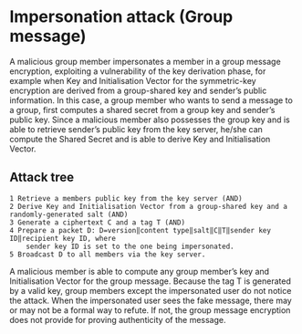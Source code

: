 # Impersonation attack (Group message)

A malicious group member impersonates a member in a group message encryption, exploiting a vulnerability of the key derivation phase, for example when Key and Initialisation Vector for the symmetric-key encryption are derived from a group-shared key and sender’s public information. In this case, a group member who wants to send a message to a group, first computes a shared secret from a group key and sender’s public key. Since a malicious member also possesses the group key and is able to retrieve sender’s public key from the key server, he/she can compute the Shared Secret and is able to derive Key and Initialisation Vector.

## Attack tree

    1 Retrieve a members public key from the key server (AND)
    2 Derive Key and Initialisation Vector from a group-shared key and a randomly-generated salt (AND)
    3 Generate a ciphertext C and a tag T (AND)
    4 Prepare a packet D: D=version‖content type‖salt‖C‖T‖sender key ID‖recipient key ID, where 
        sender key ID is set to the one being impersonated.
    5 Broadcast D to all members via the key server.

A malicious member is able to compute any group member’s key and Initialisation Vector for the group message. Because the tag T is generated by a valid key, group members except the impersonated user do not notice the attack. When the impersonated user sees the fake message, there may or may not be a formal way to refute. If not, the group message encryption does not provide for proving authenticity of the message.

